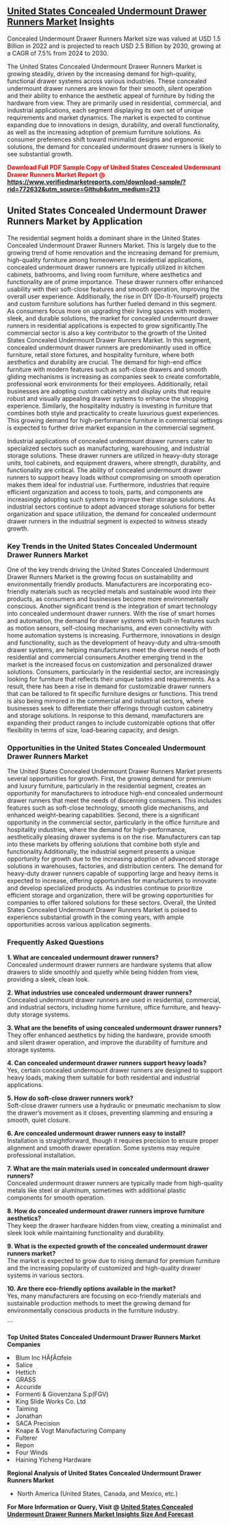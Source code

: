 <h2><a href="https://www.verifiedmarketreports.com/download-sample/?rid=772632&amp;utm_source=Github&amp;utm_medium=213" target="_blank">United States Concealed Undermount Drawer Runners Market</a> Insights</h2><p>Concealed Undermount Drawer Runners Market size was valued at USD 1.5 Billion in 2022 and is projected to reach USD 2.5 Billion by 2030, growing at a CAGR of 7.5% from 2024 to 2030.</p><p><p>The United States Concealed Undermount Drawer Runners Market is growing steadily, driven by the increasing demand for high-quality, functional drawer systems across various industries. These concealed undermount drawer runners are known for their smooth, silent operation and their ability to enhance the aesthetic appeal of furniture by hiding the hardware from view. They are primarily used in residential, commercial, and industrial applications, each segment displaying its own set of unique requirements and market dynamics. The market is expected to continue expanding due to innovations in design, durability, and overall functionality, as well as the increasing adoption of premium furniture solutions. As consumer preferences shift toward minimalist designs and ergonomic solutions, the demand for concealed undermount drawer runners is likely to see substantial growth. <strong><p><span class=""><span style="color: #ff0000;"><strong>Download Full PDF Sample Copy of United States Concealed Undermount Drawer Runners Market Report</strong> @ </span><a href="https://www.verifiedmarketreports.com/download-sample/?rid=772632&amp;utm_source=Github&amp;utm_medium=213" target="_blank">https://www.verifiedmarketreports.com/download-sample/?rid=772632&amp;utm_source=Github&amp;utm_medium=213</a></span></p></strong></p><h2>United States Concealed Undermount Drawer Runners Market by Application</h2><p>The residential segment holds a dominant share in the United States Concealed Undermount Drawer Runners Market. This is largely due to the growing trend of home renovation and the increasing demand for premium, high-quality furniture among homeowners. In residential applications, concealed undermount drawer runners are typically utilized in kitchen cabinets, bathrooms, and living room furniture, where aesthetics and functionality are of prime importance. These drawer runners offer enhanced usability with their soft-close features and smooth operation, improving the overall user experience. Additionally, the rise in DIY (Do-It-Yourself) projects and custom furniture solutions has further fueled demand in this segment. As consumers focus more on upgrading their living spaces with modern, sleek, and durable solutions, the market for concealed undermount drawer runners in residential applications is expected to grow significantly.The commercial sector is also a key contributor to the growth of the United States Concealed Undermount Drawer Runners Market. In this segment, concealed undermount drawer runners are predominantly used in office furniture, retail store fixtures, and hospitality furniture, where both aesthetics and durability are crucial. The demand for high-end office furniture with modern features such as soft-close drawers and smooth gliding mechanisms is increasing as companies seek to create comfortable, professional work environments for their employees. Additionally, retail businesses are adopting custom cabinetry and display units that require robust and visually appealing drawer systems to enhance the shopping experience. Similarly, the hospitality industry is investing in furniture that combines both style and practicality to create luxurious guest experiences. This growing demand for high-performance furniture in commercial settings is expected to further drive market expansion in the commercial segment.<p>Industrial applications of concealed undermount drawer runners cater to specialized sectors such as manufacturing, warehousing, and industrial storage solutions. These drawer runners are utilized in heavy-duty storage units, tool cabinets, and equipment drawers, where strength, durability, and functionality are critical. The ability of concealed undermount drawer runners to support heavy loads without compromising on smooth operation makes them ideal for industrial use. Furthermore, industries that require efficient organization and access to tools, parts, and components are increasingly adopting such systems to improve their storage solutions. As industrial sectors continue to adopt advanced storage solutions for better organization and space utilization, the demand for concealed undermount drawer runners in the industrial segment is expected to witness steady growth. <h3>Key Trends in the United States Concealed Undermount Drawer Runners Market</h3><p>One of the key trends driving the United States Concealed Undermount Drawer Runners Market is the growing focus on sustainability and environmentally friendly products. Manufacturers are incorporating eco-friendly materials such as recycled metals and sustainable wood into their products, as consumers and businesses become more environmentally conscious. Another significant trend is the integration of smart technology into concealed undermount drawer runners. With the rise of smart homes and automation, the demand for drawer systems with built-in features such as motion sensors, self-closing mechanisms, and even connectivity with home automation systems is increasing. Furthermore, innovations in design and functionality, such as the development of heavy-duty and ultra-smooth drawer systems, are helping manufacturers meet the diverse needs of both residential and commercial consumers.Another emerging trend in the market is the increased focus on customization and personalized drawer solutions. Consumers, particularly in the residential sector, are increasingly looking for furniture that reflects their unique tastes and requirements. As a result, there has been a rise in demand for customizable drawer runners that can be tailored to fit specific furniture designs or functions. This trend is also being mirrored in the commercial and industrial sectors, where businesses seek to differentiate their offerings through custom cabinetry and storage solutions. In response to this demand, manufacturers are expanding their product ranges to include customizable options that offer flexibility in terms of size, load-bearing capacity, and design.<h3>Opportunities in the United States Concealed Undermount Drawer Runners Market</h3><p>The United States Concealed Undermount Drawer Runners Market presents several opportunities for growth. First, the growing demand for premium and luxury furniture, particularly in the residential segment, creates an opportunity for manufacturers to introduce high-end concealed undermount drawer runners that meet the needs of discerning consumers. This includes features such as soft-close technology, smooth glide mechanisms, and enhanced weight-bearing capabilities. Second, there is a significant opportunity in the commercial sector, particularly in the office furniture and hospitality industries, where the demand for high-performance, aesthetically pleasing drawer systems is on the rise. Manufacturers can tap into these markets by offering solutions that combine both style and functionality.Additionally, the industrial segment presents a unique opportunity for growth due to the increasing adoption of advanced storage solutions in warehouses, factories, and distribution centers. The demand for heavy-duty drawer runners capable of supporting large and heavy items is expected to increase, offering opportunities for manufacturers to innovate and develop specialized products. As industries continue to prioritize efficient storage and organization, there will be growing opportunities for companies to offer tailored solutions for these sectors. Overall, the United States Concealed Undermount Drawer Runners Market is poised to experience substantial growth in the coming years, with ample opportunities across various application segments.<h3>Frequently Asked Questions</h3><p><strong>1. What are concealed undermount drawer runners?</strong><br>Concealed undermount drawer runners are hardware systems that allow drawers to slide smoothly and quietly while being hidden from view, providing a sleek, clean look.</p><p><strong>2. What industries use concealed undermount drawer runners?</strong><br>Concealed undermount drawer runners are used in residential, commercial, and industrial sectors, including home furniture, office furniture, and heavy-duty storage systems.</p><p><strong>3. What are the benefits of using concealed undermount drawer runners?</strong><br>They offer enhanced aesthetics by hiding the hardware, provide smooth and silent drawer operation, and improve the durability of furniture and storage systems.</p><p><strong>4. Can concealed undermount drawer runners support heavy loads?</strong><br>Yes, certain concealed undermount drawer runners are designed to support heavy loads, making them suitable for both residential and industrial applications.</p><p><strong>5. How do soft-close drawer runners work?</strong><br>Soft-close drawer runners use a hydraulic or pneumatic mechanism to slow the drawer’s movement as it closes, preventing slamming and ensuring a smooth, quiet closure.</p><p><strong>6. Are concealed undermount drawer runners easy to install?</strong><br>Installation is straightforward, though it requires precision to ensure proper alignment and smooth drawer operation. Some systems may require professional installation.</p><p><strong>7. What are the main materials used in concealed undermount drawer runners?</strong><br>Concealed undermount drawer runners are typically made from high-quality metals like steel or aluminum, sometimes with additional plastic components for smooth operation.</p><p><strong>8. How do concealed undermount drawer runners improve furniture aesthetics?</strong><br>They keep the drawer hardware hidden from view, creating a minimalist and sleek look while maintaining functionality and durability.</p><p><strong>9. What is the expected growth of the concealed undermount drawer runners market?</strong><br>The market is expected to grow due to rising demand for premium furniture and the increasing popularity of customized and high-quality drawer systems in various sectors.</p><p><strong>10. Are there eco-friendly options available in the market?</strong><br>Yes, many manufacturers are focusing on eco-friendly materials and sustainable production methods to meet the growing demand for environmentally conscious products in the furniture industry.</p>```</p><p><strong>Top United States Concealed Undermount Drawer Runners Market Companies</strong></p><div data-test-id=""><p><li>Blum Inc HÃƒÂ¤fele</li><li> Salice</li><li> Hettich</li><li> GRASS</li><li> Accuride</li><li> Formenti & Giovenzana S.p(FGV)</li><li> King Slide Works Co. Ltd</li><li> Taiming</li><li> Jonathan</li><li> SACA Precision</li><li> Knape & Vogt Manufacturing Company</li><li> Fulterer</li><li> Repon</li><li> Four Winds</li><li> Haining Yicheng Hardware</li></p><div><strong>Regional Analysis of&nbsp;United States Concealed Undermount Drawer Runners Market</strong></div><ul><li dir="ltr"><p dir="ltr">North America&nbsp;(United States, Canada, and Mexico, etc.)</p></li></ul><p><strong>For More Information or Query, Visit @&nbsp;</strong><strong><a href="https://www.verifiedmarketreports.com/product/concealed-undermount-drawer-runners-market/?utm_source=Github&amp;utm_medium=213" target="_blank">United States Concealed Undermount Drawer Runners Market Insights Size And Forecast</a></strong></p></div>
